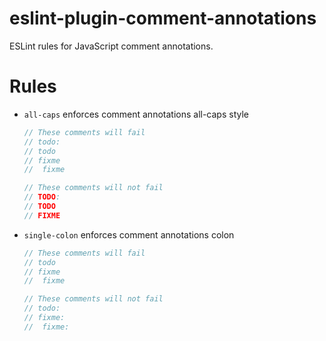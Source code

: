 # eslint-plugin-comment-annotations

ESLint rules for JavaScript comment annotations.

# Rules

- `all-caps` enforces comment annotations all-caps style

  ```js
  // These comments will fail
  // todo:
  // todo
  // fixme
  //  fixme

  // These comments will not fail
  // TODO:
  // TODO
  // FIXME
  ```

- `single-colon` enforces comment annotations colon

  ```js
  // These comments will fail
  // todo
  // fixme
  //  fixme

  // These comments will not fail
  // todo:
  // fixme:
  //  fixme:
  ```
